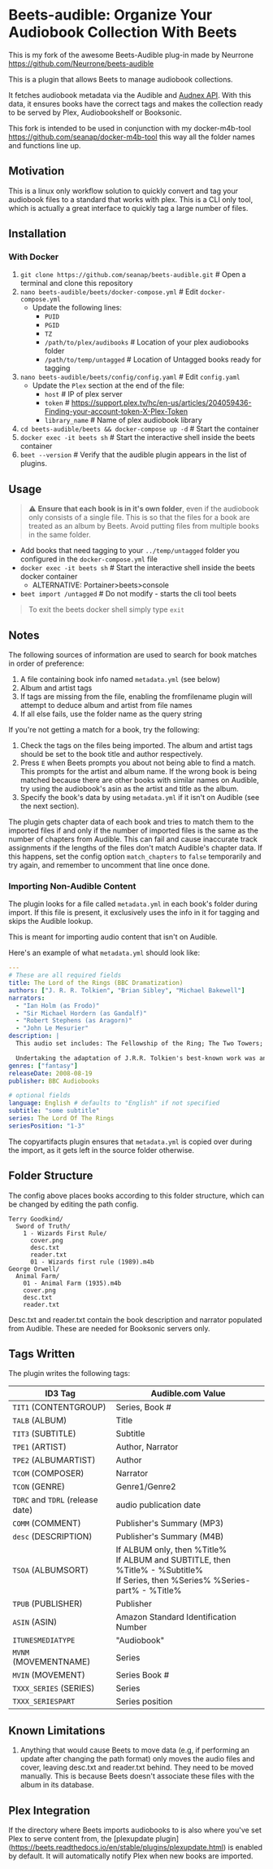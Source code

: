 # Beets-audible: Organize Your Audiobook Collection With Beets
This is my fork of the awesome Beets-Audible plug-in made by Neurrone https://github.com/Neurrone/beets-audible

This is a plugin that allows Beets to manage audiobook collections.

It fetches audiobook metadata via the Audible and [Audnex API](https://github.com/laxamentumtech/audnexus). With this data, it ensures books have the correct tags and makes the collection ready to be served by Plex, Audiobookshelf or Booksonic.

This fork is intended to be used in conjunction with my docker-m4b-tool https://github.com/seanap/docker-m4b-tool this way all the folder names and functions line up.

## Motivation

This is a linux only workflow solution to quickly convert and tag your audiobook files to a standard that works with plex.  This is a CLI only tool, which is actually a great interface to quickly tag a large number of files.

## Installation

### With Docker

1. `git clone https://github.com/seanap/beets-audible.git` # Open a terminal and clone this repository  
2. `nano beets-audible/beets/docker-compose.yml` # Edit `docker-compose.yml`  
    * Update the following lines:
      * `PUID`
      * `PGID`
      * `TZ`
      * `/path/to/plex/audibooks` # Location of your plex audiobooks folder
      * `/path/to/temp/untagged` # Location of Untagged books ready for tagging
3. `nano beets-audible/beets/config/config.yaml` # Edit `config.yaml`  
    * Update the `Plex` section at the end of the file:
      * `host` # IP of plex server
      * `token` # https://support.plex.tv/hc/en-us/articles/204059436-Finding-your-account-token-X-Plex-Token
      * `library_name` # Name of plex audiobook library
4. `cd beets-audible/beets && docker-compose up -d` # Start the container
7. `docker exec -it beets sh` # Start the interactive shell inside the beets container
8. `beet --version` # Verify that the audible plugin appears in the list of plugins.

## Usage

> :warning: **Ensure that each book is in it's own folder**, even if the audiobook only consists of a single file. This is so that the files for a book are treated as an album by Beets. Avoid putting files from multiple books in the same folder.

* Add books that need tagging to your `../temp/untagged` folder you configured in the `docker-compose.yml` file
* `docker exec -it beets sh` # Start the interactive shell inside the beets docker container
  * ALTERNATIVE: Portainer>beets>console
*  `beet import /untagged` # Do not modify - starts the cli tool beets
> To exit the beets docker shell simply type `exit`

## Notes

The following sources of information are used to search for book matches in order of preference:

1. A file containing book info named `metadata.yml` (see below)
2. Album and artist tags
3. If tags are missing from the file, enabling the fromfilename plugin will attempt to deduce album and artist from file names
4. If all else fails, use the folder name as the query string

If you're not getting a match for a book, try the following:

1. Check the tags on the files being imported. The album and artist tags should be set to the book title and author respectively.
2. Press `E` when Beets prompts you about not being able to find a match. This prompts for the artist and album name. If the wrong book is being matched because there are other books with similar names on Audible, try using the audiobook's asin as the artist and title as the album.
3. Specify the book's data by using `metadata.yml` if it isn't on Audible (see the next section).

The plugin gets chapter data of each book and tries to match them to the imported files if and only if the number of imported files is the same as the number of chapters from Audible. This can fail and cause inaccurate track assignments if the lengths of the files don't match Audible's chapter data. If this happens, set the config option `match_chapters` to `false` temporarily and try again, and remember to uncomment that line once done.

### Importing Non-Audible Content

The plugin looks for a file called `metadata.yml` in each book's folder during import. If this file is present, it exclusively uses the info in it for tagging and skips the Audible lookup.

This is meant for importing audio content that isn't on Audible.

Here's an example of what `metadata.yml` should look like:

```yaml
---
# These are all required fields
title: The Lord of the Rings (BBC Dramatization)
authors: ["J. R. R. Tolkien", "Brian Sibley", "Michael Bakewell"]
narrators:
  - "Ian Holm (as Frodo)"
  - "Sir Michael Hordern (as Gandalf)"
  - "Robert Stephens (as Aragorn)"
  - "John Le Mesurier"
description: |
  This audio set includes: The Fellowship of the Ring; The Two Towers; and The Return of the King.

  Undertaking the adaptation of J.R.R. Tolkien's best-known work was an enormous task, but with its first broadcast on BBC Radio 4 on March 8, 1981, this dramatized tale of Middle Earth became an instant global classic. Thrilling dramatization by Brian Sibley and Michael Bakewell it boasts a truly outstanding cast including Ian Holm (as Frodo), Sir Michael Hordern (as Gandalf), Robert Stephens (as Aragorn), and John Le Mesurier. Tolkiens tale relates the perilous attempt by Frodo Baggins and company to defeat the evil Saruman and dispose of the Ruling Ring. Brian Sibley wrote the opening and closing narration for the character of Frodo, played by Ian Holm, who now stars as Bilbo in the feature films based on The Lord of the Rings.
genres: ["fantasy"]
releaseDate: 2008-08-19
publisher: BBC Audiobooks

# optional fields
language: English # defaults to "English" if not specified
subtitle: "some subtitle"
series: The Lord Of The Rings
seriesPosition: "1-3"
```

The copyartifacts plugin ensures that `metadata.yml` is copied over during the import, as it gets left in the source folder otherwise.

## Folder Structure

The config above places books according to this folder structure, which can be changed by editing the path config.

```
Terry Goodkind/
  Sword of Truth/
    1 - Wizards First Rule/
      cover.png
      desc.txt
      reader.txt
      01 - Wizards first rule (1989).m4b
George Orwell/
  Animal Farm/
    01 - Animal Farm (1935).m4b
    cover.png
    desc.txt
    reader.txt
```

Desc.txt and reader.txt contain the book description and narrator populated from Audible. These are needed for Booksonic servers only.

## Tags Written

The plugin writes the following tags:

| ID3 Tag                          | Audible.com Value                                                                                                                   |
| -------------------------------- | ----------------------------------------------------------------------------------------------------------------------------------- |
| `TIT1` (CONTENTGROUP)            | Series, Book #                                                                                                                      |
| `TALB` (ALBUM)                   | Title                                                                                                                               |
| `TIT3` (SUBTITLE)                | Subtitle                                                                                                                            |
| `TPE1` (ARTIST)                  | Author, Narrator                                                                                                                    |
| `TPE2` (ALBUMARTIST)             | Author                                                                                                                              |
| `TCOM` (COMPOSER)                | Narrator                                                                                                                            |
| `TCON` (GENRE)                   | Genre1/Genre2                                                                                                                       |
| `TDRC` and `TDRL` (release date) | audio publication date                                                                                                              |
| `COMM` (COMMENT)                 | Publisher's Summary (MP3)                                                                                                           |
| `desc` (DESCRIPTION)             | Publisher's Summary (M4B)                                                                                                           |
| `TSOA` (ALBUMSORT)               | If ALBUM only, then %Title%<br>If ALBUM and SUBTITLE, then %Title% - %Subtitle%<br>If Series, then %Series% %Series-part% - %Title% |
| `TPUB` (PUBLISHER)               | Publisher                                                                                                                           |
| `ASIN` (ASIN)                    | Amazon Standard Identification Number                                                                                               |
| `ITUNESMEDIATYPE`                | "Audiobook"                                                                                                                         |
| `MVNM` (MOVEMENTNAME)            | Series                                                                                                                              |
| `MVIN` (MOVEMENT)                | Series Book #                                                                                                                       |
| `TXXX_SERIES` (SERIES)           | Series                                                                                                                              |
| `TXXX_SERIESPART`                | Series position                                                                                                                     |

## Known Limitations

1. Anything that would cause Beets to move data (e.g, if performing an update after changing the path format) only moves the audio files and cover, leaving desc.txt and reader.txt behind. They need to be moved manually. This is because Beets doesn't associate these files with the album in its database.

## Plex Integration

If the directory where Beets imports audiobooks to is also where you've set Plex to serve content from, the [plexupdate plugin] (https://beets.readthedocs.io/en/stable/plugins/plexupdate.html) is enabled by default.  It will automatically notify Plex when new books are imported.
